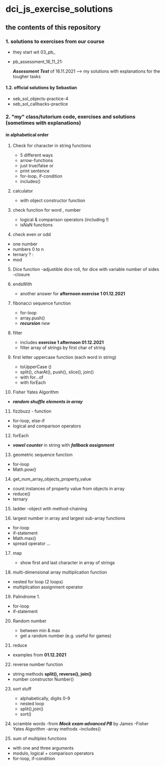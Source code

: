 # dci_js_exercise_solutions

## the contents of this repository

### 1. solutions to exercises from our course 

- they start wit 03_pb_

- pb_assessment_16_11_21:

   ***Assessment Test*** of 16.11.2021
   --> my solutions with explanations for the tougher tasks

#### 1.2. official solutions by Sebastian

- seb_sol_objects-practice-4
- seb_sol_callbacks-practice

### 2. "my" class/tutorium code, exercises and solutions (sometimes with explanations)

#### in alphabetical order 

1. Check for character in string functions
   - 5 different ways
   - arrow-functions
   - just true/false or
   - print sentence
   - for-loop, if-condition
   - includes()

2. calculator
   - with object constructor function 

3. check function for word , number
   - logical & comparison operators (including !)
   - isNaN functions

4. check even or odd 
  - one number
  - numbers 0 to n
  - ternary ? : 
  - mod

5. Dice function
   -adjustible dice roll, for dice with variable number of sides
   -closure   

6. endsWith  
   - another answer for **afternoon exercise 1 01.12.2021**

7. fibonacci sequence function
   - for-loop
   - array.push()
   - ***recursion*** _new_

8. filter
   - includes **exercise 1 afternoon 01.12.2021**   
   - filter array of strings by first char of string

9. first letter uppercase function (each word in string)
   - toUpperCase ()
   - split(), charAt(), push(), slice(), join()
   - with for...of
   - with forEach

10. Fisher Yates Algorithm
   - ***random shuffle elements in array***

11. fizzbuzz - function
   - for-loop, else-if
   - logical and comparison operators   

12. forEach   
   - ***vowel counter*** in string with ***fallback assignment***

13. geometric sequence function 
   - for-loop 
   - Math.pow()

14. get_num_array_objects_property_value
   - count instances of property value from objects in array
   - reduce()  
   - ternary 

15. ladder
    -object with method-chaining

16. largest number in array and
   largest sub-array functions
   - for-loop   
   - if-statement
   - Math.max()
   - spread operator ...

17. map
    - show first and last character in array of strings

18. multi-dimensional array multiplication function
   - nested for loop (2 loops)
   - multiplication assignment operator

19. Palindrome 1.
   - for-loop   
   - if-statement

20. Random number 
    - between min & max
    - get a random number (e.g. useful for games)   

21. reduce
   - examples from **01.12.2021**

22. reverse number function
   - string methods
     **split(), reverse(), join()**
   - number constructor
     Number()   

23. sort stuff
    - alphabetically, digits 0-9
    - nested loop
    - split(),join()
    - sort()   

24. scramble words
    -from ***Mock exam advanced PB*** by James
    -Fisher Yates Algorithm
    -array methods
    -includes()

25. sum of multiples functions
   - with one and three arguments
   - modulo, logical + comparison operators
   - for-loop, if-condition       
 
